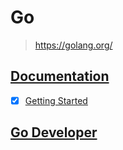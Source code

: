 # Go

> <https://golang.org/>

## [Documentation](https://go.dev/doc/)

- [x] [Getting Started](getting_started)

## [Go Developer](https://roadmap.sh/golang)
